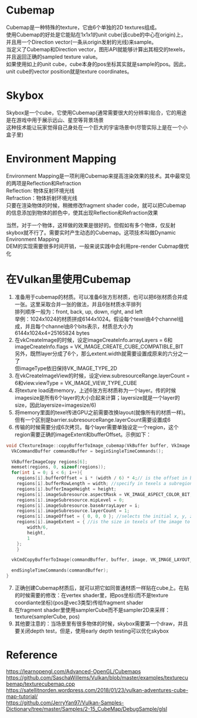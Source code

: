 # Cubemap
Cubemap是一种特殊的texture，它由6个单独的2D textures组成。  
使用Cubemap的好处是它能贴在1x1x1的unit cube(该cube的中心在origin)上，并且用一个Direction vector(一条从origin发射的光线)来sample。  
当定义了Cubemap和Direction vector，图形API就能够计算出其相交的texels，并且返回正确的sampled texture value。  
如果使用如上的unit cube，cube本身的pos坐标其实就是sample的pos。因此，unit cube的vector position就是texture coordinates。  


# Skybox
Skybox是一个cube，它使用Cubemap(通常需要很大的分辨率)贴合，它的用途是在游戏中用于展示远山、星空等背景场景  
这种技术能让玩家觉得自己身处在一个巨大的宇宙场景中(尽管实际上是在一个小盒子里)  


# Environment Mapping
Environment Mapping是一项利用Cubemap来提高渲染效果的技术。其中最常见的两项是Reflection和Refraction  
Reflection: 物体反射环境光线  
Refraction：物体折射环境光线  
只要在渲染物体的时候，稍微修改fragment shader code，就可以把Cubemap的信息添加到物体的颜色中，使其出现Reflection和Refraction效果  

当然，对于一个物体，这样做的效果是很好的。但假如有多个物体，仅反射skybox就不行了。需要实时产生动态的Cubemap。这项技术叫做Dynamic Environment Mapping  
DEM的实现需要很多时间开销，一般来说实践中会利用pre-render Cubmap做优化  


# 在Vulkan里使用Cubemap
1. 准备用于cubemap的材质。可以准备6张方形材质，也可以把6张材质合并成一张。这里采取合并一张的做法，并且6张材质水平排列  
排列顺序一般为：front, back, up, down, right, and left  
举例：1024x1024的材质拼成6144x1024。假设每个texel由4个channel组成，并且每个channel由8个bits表示，材质总大小为6144x1024x4=25165824 bytes  
2. 在vkCreateImage的时候，设定imageCreateInfo.arrayLayers = 6和imageCreateInfo.flags = VK_IMAGE_CREATE_CUBE_COMPATIBLE_BIT  
另外，既然layer分成了6个，那么extent.width就需要设置成原来的六分之一了  
但imageType依旧保持VK_IMAGE_TYPE_2D  
3. 在vkCreateImageView的时候，设定view.subresourceRange.layerCount = 6和view.viewType = VK_IMAGE_VIEW_TYPE_CUBE  
4. 将texture load进memory，上述6张方形材质称为一个layer。传的时候imagesize是所有6个layer的大小合起来计算；layersize就是一个layer的size，因此layersize=imagesize/6)  
5. 将memory里面的texel传进GPU之前需要改换layout(就像所有的材质一样)。但有一个区别是barrier.subresourceRange.layerCount需要设置成6  
6. 传输的时候需要分成6次拷贝。每个layer需要单独设定一个region，这个region需要正确的imageExtent和bufferOffset。示例如下：  
```c++
void CTextureImage::copyBufferToImage_cubemap(VkBuffer buffer, VkImage image, uint32_t width, uint32_t height) {
  VkCommandBuffer commandBuffer = beginSingleTimeCommands();

  VkBufferImageCopy regions[6];
  memset(regions, 0, sizeof(regions));
  for(int i = 0; i < 6; i++){
    regions[i].bufferOffset = i * (width / 6) * 4;// is the offset in bytes from the start of the buffer object where the image data is copied from or to
    regions[i].bufferRowLength = width; //specify in texels a subregion of a larger two- or three-dimensional image in buffer
    regions[i].bufferImageHeight = height;
    regions[i].imageSubresource.aspectMask = VK_IMAGE_ASPECT_COLOR_BIT; //imageSubresource is a VkImageSubresourceLayers used to specify the specific image subresources of the image used for the source or destination image data.
    regions[i].imageSubresource.mipLevel = 0;
    regions[i].imageSubresource.baseArrayLayer = i;
    regions[i].imageSubresource.layerCount = 1;
    regions[i].imageOffset = { 0, 0, 0 }; //selects the initial x, y, z offsets in texels of the sub-region of the source or destination image data.
    regions[i].imageExtent = { //is the size in texels of the image to copy in width, height and depth.
        width/6,
        height,
        1
    };
	}

  vkCmdCopyBufferToImage(commandBuffer, buffer, image, VK_IMAGE_LAYOUT_TRANSFER_DST_OPTIMAL, 6, regions);

  endSingleTimeCommands(commandBuffer);
}
```
7. 正确创建Cubemap材质后，就可以把它如同普通材质一样贴在cube上。在贴的时候需要的修改：在vertex shader里，把pos坐标(而不是texture coordiante坐标)(pos是vec3类型)传给fragment shader  
8. 在fragment shader里使用samplerCube而不是sampler2D来采样：texture(samplerCube, pos)  
9. 其他要注意的：当场景里有很多物体的时候，skybox需要第一个draw，并且要关闭depth test，但是，使用early depth testing可以优化skybox  



# Reference
https://learnopengl.com/Advanced-OpenGL/Cubemaps  
https://github.com/SaschaWillems/Vulkan/blob/master/examples/texturecubemap/texturecubemap.cpp  
https://satellitnorden.wordpress.com/2018/01/23/vulkan-adventures-cube-map-tutorial/  
https://github.com/JerryYan97/Vulkan-Samples-Dictionary/tree/master/Samples/2-15_CubeMap/DebugSample/glsl  
